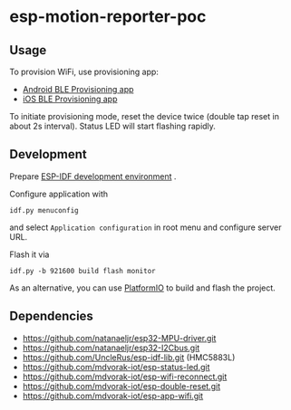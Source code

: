 # esp-motion-reporter-poc

## Usage

To provision WiFi, use provisioning app:

* [Android BLE Provisioning app](https://play.google.com/store/apps/details?id=com.espressif.provble)
* [iOS BLE Provisioning app](https://apps.apple.com/in/app/esp-ble-provisioning/id1473590141)

To initiate provisioning mode, reset the device twice (double tap reset in about 2s interval). Status LED will start flashing rapidly.

## Development

Prepare [ESP-IDF development environment](https://docs.espressif.com/projects/esp-idf/en/latest/esp32/get-started/index.html#get-started-get-prerequisites)
.

Configure application with

```
idf.py menuconfig
```

and select `Application configuration` in root menu and configure server URL.

Flash it via

```
idf.py -b 921600 build flash monitor
```

As an alternative, you can use [PlatformIO](https://docs.platformio.org/en/latest/core/installation.html) to build and
flash the project.

## Dependencies

* https://github.com/natanaeljr/esp32-MPU-driver.git
* https://github.com/natanaeljr/esp32-I2Cbus.git
* https://github.com/UncleRus/esp-idf-lib.git (HMC5883L)
* https://github.com/mdvorak-iot/esp-status-led.git
* https://github.com/mdvorak-iot/esp-wifi-reconnect.git
* https://github.com/mdvorak-iot/esp-double-reset.git
* https://github.com/mdvorak-iot/esp-app-wifi.git
